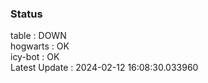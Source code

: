 ### Status


table : DOWN  
hogwarts : OK  
icy-bot : OK  
Latest Update : 2024-02-12 16:08:30.033960
